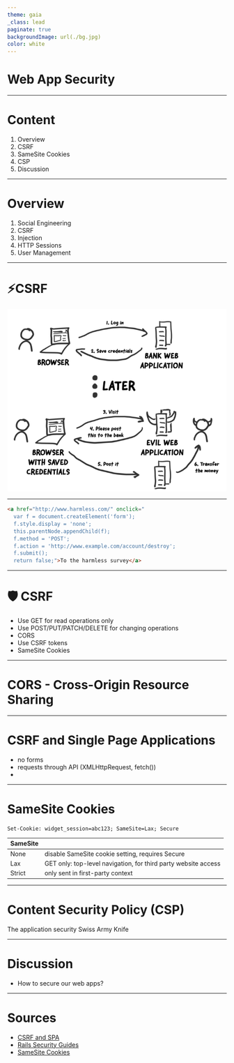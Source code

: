 ```yaml
---
theme: gaia
_class: lead
paginate: true
backgroundImage: url(./bg.jpg)
color: white
---
```


# Web App Security 

---
# Content

1. Overview
1. CSRF
1. SameSite Cookies
1. CSP
1. Discussion

---
# Overview

1. Social Engineering
1. CSRF
1. Injection
1. HTTP Sessions
1. User Management

---
# ⚡CSRF

![opacity:.7 w:500 center](./img/csrf.png)

<!-- [source](https://medium.com/tresorit-engineering/modern-csrf-mitigation-in-single-page-applications-695bcb538eec) -->

---
```html
<a href="http://www.harmless.com/" onclick="
  var f = document.createElement('form');
  f.style.display = 'none';
  this.parentNode.appendChild(f);
  f.method = 'POST';
  f.action = 'http://www.example.com/account/destroy';
  f.submit();
  return false;">To the harmless survey</a>
```

---
# 🛡️ CSRF

* Use GET for read operations only 
* Use POST/PUT/PATCH/DELETE for changing operations
* CORS
* Use CSRF tokens
* SameSite Cookies

---
# CORS - Cross-Origin Resource Sharing

---
# CSRF and Single Page Applications

* no forms
* requests through API (XMLHttpRequest, fetch())
* 

---
# SameSite Cookies

```
Set-Cookie: widget_session=abc123; SameSite=Lax; Secure
```

| SameSite | |
|--|--|
| None | disable SameSite cookie setting, requires Secure |
| Lax | GET only: top-level navigation, for third party website access |
| Strict | only sent in first-party context |

---
# Content Security Policy (CSP)

The application security Swiss Army Knife

---
# Discussion

* How to secure our web apps?

---
# Sources

- [CSRF and SPA](https://medium.com/tresorit-engineering/modern-csrf-mitigation-in-single-page-applications-695bcb538eec)
- [Rails Security Guides](https://guides.rubyonrails.org/security.html)
- [SameSite Cookies](https://web.dev/samesite-cookies-explained/)
